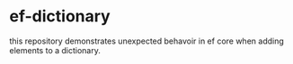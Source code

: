 # ef-dictionary

this repository demonstrates unexpected behavoir in ef core when adding elements to a dictionary.


